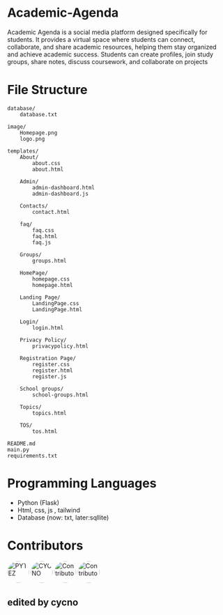# Academic-Agenda
Academic Agenda is a social media platform designed specifically for students. It provides a virtual space where students can connect, collaborate, and share academic resources, helping them stay organized and achieve academic success. Students can create profiles, join study groups, share notes, discuss coursework, and collaborate on projects

# File Structure
```
database/
    database.txt

image/
    Homepage.png
    logo.png

templates/
    About/
        about.css
        about.html

    Admin/
        admin-dashboard.html
        admin-dashboard.js

    Contacts/
        contact.html

    faq/
        faq.css
        faq.html
        faq.js

    Groups/
        groups.html

    HomePage/
        homepage.css
        homepage.html

    Landing Page/
        LandingPage.css
        LandingPage.html

    Login/
        login.html

    Privacy Policy/
        privacypolicy.html

    Registration Page/
        register.css
        register.html
        register.js

    School groups/
        school-groups.html

    Topics/
        topics.html

    TOS/
        tos.html

README.md
main.py
requirements.txt

```

# Programming Languages 
- Python (Flask)
- Html, css, js , tailwind
- Database (now: txt, later:sqllite)

# Contributors
<a href="https://github.com/KudaZafex"><img src="https://avatars.githubusercontent.com/u/92883566?v=4" alt="PYTEZ" width="50" height="50" style="border-radius: 50%;"></a>
<a href="https://github.com/CYCNO"><img src="https://avatars.githubusercontent.com/u/90704569?s=400&u=6354cbb1c0554938531621fd26e47916b0b6b63e&v=4" alt="CYCNO" width="50" height="50" style="border-radius: 50%;"></a>
<a href="https://github.com/AMDev07"><img src="https://avatars.githubusercontent.com/u/130116097?v=4" alt="Contributor Name" width="50" height="50" style="border-radius: 50%;"></a>
<a href="https://github.com/Ramseyxlil"><img src="https://avatars.githubusercontent.com/u/108173781?v=4" alt="Contributor Name" width="50" height="50" style="border-radius: 50%;"></a>


## edited by cycno

